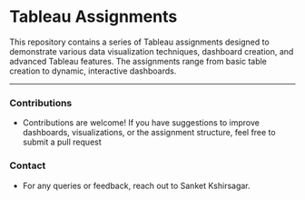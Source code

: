 # Tableau Assignments

This repository contains a series of Tableau assignments designed to demonstrate various data visualization techniques, dashboard creation, and advanced Tableau features. The assignments range from basic table creation to dynamic, interactive dashboards.

---

### Contributions
- Contributions are welcome! If you have suggestions to improve dashboards, visualizations, or the assignment structure, feel free to submit a pull request

### Contact
- For any queries or feedback, reach out to Sanket Kshirsagar.

